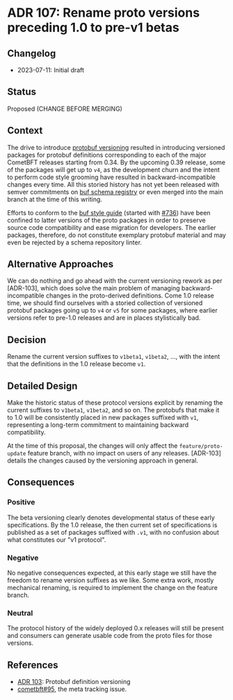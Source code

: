 # ADR 107: Rename proto versions preceding 1.0 to pre-v1 betas

## Changelog

- 2023-07-11: Initial draft

## Status

Proposed (CHANGE BEFORE MERGING)

## Context

The drive to introduce [protobuf versioning][cometbft#95] resulted in
introducing versioned packages for protobuf definitions corresponding to
each of the major CometBFT releases starting from 0.34. By the upcoming 0.39
release, some of the packages will get up to `v4`, as the development churn
and the intent to perform code style grooming have resulted in
backward-incompatible changes every time. All this storied history
has not yet been released with semver commitments on [buf schema registry][bsr]
or even merged into the main branch at the time of this writing.

Efforts to conform to the [buf style guide][buf-style]
(started with [#736][cometbft#736]) have been confined to latter versions
of the proto packages in order to preserve source code compatibility
and ease migration for developers. The earlier packages, therefore, do not
constitute exemplary protobuf material and may even be rejected by a schema
repository linter.

## Alternative Approaches

We can do nothing and go ahead with the current versioning rework as per
[ADR-103], which does solve the main problem of managing backward-incompatible
changes in the proto-derived definitions. Come 1.0 release time, we should find
ourselves with a storied collection of versioned protobuf packages going up to
`v4` or `v5` for some packages, where earlier versions refer to pre-1.0 releases
and are in places stylistically bad.

## Decision

Rename the current version suffixes to `v1beta1`, `v1beta2`, ...,
with the intent that the definitions in the 1.0 release become `v1`.

## Detailed Design

Make the historic status of these protocol versions explicit by renaming
the current suffixes to `v1beta1`, `v1beta2`, and so on.
The protobufs that make it to 1.0 will be consistently placed in new packages
suffixed with `v1`, representing a long-term commitment to maintaining
backward compatibility.

At the time of this proposal, the changes will only affect the
`feature/proto-update` feature branch, with no impact on users of any releases.
[ADR-103] details the changes caused by the versioning approach in general.

## Consequences

### Positive

The beta versioning clearly denotes developmental status of these early
specifications. By the 1.0 release, the then current set of specifications is
published as a set of packages suffixed with `.v1`, with no confusion about
what constitutes our "v1 protocol".

### Negative

No negative consequences expected, at this early stage we still have the
freedom to rename version suffixes as we like. Some extra work, mostly
mechanical renaming, is required to implement the change on the feature branch.

### Neutral

The protocol history of the widely deployed 0.x releases will still be present
and consumers can generate usable code from the proto files for those
versions.

## References

* [ADR 103]: Protobuf definition versioning
* [cometbft#95], the meta tracking issue.

[ADR 103]: https://github.com/cometbft/cometbft/blob/main/docs/architecture/adr-103-proto-versioning.md
[cometbft#95]: https://github.com/cometbft/cometbft/issues/95
[cometbft#736]: https://github.com/cometbft/cometbft/issues/736
[bsr]: https://buf.build/product/bsr/
[buf-style]: https://buf.build/docs/best-practices/style-guide
